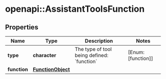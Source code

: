 # openapi::AssistantToolsFunction


## Properties
Name | Type | Description | Notes
------------ | ------------- | ------------- | -------------
**type** | **character** | The type of tool being defined: &#x60;function&#x60; | [Enum: [function]] 
**function** | [**FunctionObject**](FunctionObject.md) |  | 


